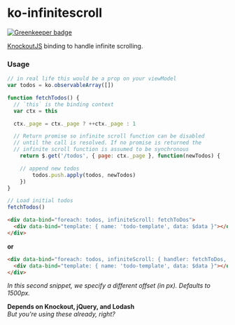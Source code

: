 # ko-infinitescroll

[![Greenkeeper badge](https://badges.greenkeeper.io/Profiscience/ko-infinitescroll.svg)](https://greenkeeper.io/)

[KnockoutJS](http://knockoutjs.com) binding to handle infinite scrolling.

### Usage

```javascript
// in real life this would be a prop on your viewModel
var todos = ko.observableArray([])

function fetchTodos() {
  // `this` is the binding context
  var ctx = this

  ctx._page = ctx._page ? ++ctx._page : 1

  // Return promise so infinite scroll function can be disabled
  // until the call is resolved. If no promise is returned the
  // infinite scroll function is assumed to be synchronous
	return $.get('/todos', { page: ctx._page }, function(newTodos) {

    // append new todos
		todos.push.apply(todos, newTodos)
	})
}

// Load initial todos
fetchTodos()
```

```html
<div data-bind="foreach: todos, infiniteScroll: fetchToDos">
  <div data-bind="template: { name: 'todo-template', data: $data }"></div>
</div>
```

__or__

```html
<div data-bind="foreach: todos, infiniteScroll: { handler: fetchToDos, offset: 2000 }">
  <div data-bind="template: { name: 'todo-template', data: $data }"></div>
</div>
```
*In this second snippet, we specify a different offset (in px). Defaults to 1500px.*

__Depends on Knockout, jQuery, and Lodash__  
_But you're using these already, right?_
